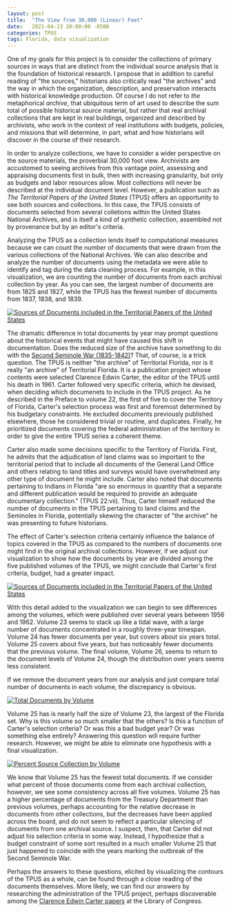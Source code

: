 ```yaml
---
layout: post
title:  "The View from 30,000 (Linear) Feet"
date:   2021-04-13 20:00:00 -0500
categories: TPUS
tags: Florida, data visualization
---
```


One of my goals for this project is to consider the collections of primary sources in ways that are distinct from the individual source analysis that is the foundation of historical research. I propose that in addition to careful reading of "the sources," historians also critically read "the archives" and the way in which the organization, description, and preservation interacts with historical knowledge production. Of course I do not refer to *the* metaphorical *archive*, that ubiquitous term of art used to describe the sum total of possible historical source material, but rather that real archival collections that are kept in real buildings, organized and described by archivists, who work in the context of real institutions with budgets, policies, and missions that will determine, in part, what and how historians will discover in the course of their research.

In order to analyze collections, we have to consider a wider perspective on the source materials, the proverbial 30,000 foot view. Archivists are accustomed to seeing archives from this vantage point, assessing and appraising documents first in bulk, then with increasing granularity, but only as budgets and labor resources allow. Most collections will never be described at the individual document level. However, a publication such as *The Territorial Papers of the United States* (TPUS) offers an opportunity to see both sources and collections. In this case, the TPUS consists of documents selected from several colletions within the United States National Archives, and is itself a kind of synthetic collection, assembled not by provenance but by an editor's criteria.

Analyzing the TPUS as a collection lends itself to computational measures because we can count the number of documents that were drawn from the various collections of the National Archives. We can also describe and analyze the number of documents using the metadata we were able to identify and tag during the data cleaning process. For example, in this visualization, we are counting the number of documents from each archival collection by year. As you can see, the largest number of documents are from 1825 and 1827, while the TPUS has the fewest number of documents from 1837, 1838, and 1839.

<div class='tableauPlaceholder' id='viz1618364888317' style='position: relative'><noscript><a href='#'><img alt='Sources of Documents included in the Territorial Papers of the United States ' src='https:&#47;&#47;public.tableau.com&#47;static&#47;images&#47;Te&#47;TerritorialPapersoftheUSbyArchivalCollection&#47;SourcesbyYearCollection&#47;1_rss.png' style='border: none' /></a></noscript><object class='tableauViz'  style='display:none;'><param name='host_url' value='https%3A%2F%2Fpublic.tableau.com%2F' /> <param name='embed_code_version' value='3' /> <param name='site_root' value='' /><param name='name' value='TerritorialPapersoftheUSbyArchivalCollection&#47;SourcesbyYearCollection' /><param name='tabs' value='no' /><param name='toolbar' value='yes' /><param name='static_image' value='https:&#47;&#47;public.tableau.com&#47;static&#47;images&#47;Te&#47;TerritorialPapersoftheUSbyArchivalCollection&#47;SourcesbyYearCollection&#47;1.png' /> <param name='animate_transition' value='yes' /><param name='display_static_image' value='yes' /><param name='display_spinner' value='yes' /><param name='display_overlay' value='yes' /><param name='display_count' value='yes' /><param name='language' value='en' /></object></div>                <script type='text/javascript'>                    var divElement = document.getElementById('viz1618364888317');                    var vizElement = divElement.getElementsByTagName('object')[0];                    vizElement.style.width='100%';vizElement.style.height=(divElement.offsetWidth*0.75)+'px';                    var scriptElement = document.createElement('script');                    scriptElement.src = 'https://public.tableau.com/javascripts/api/viz_v1.js';                    vizElement.parentNode.insertBefore(scriptElement, vizElement);                </script>

The dramatic difference in total documents by year may prompt questions about the historical events that might have caused this shift in documentation. Does the reduced size of the archive have something to do with the [Second Seminole War (1835-1842)](https://en.wikipedia.org/wiki/Second_Seminole_War)? That, of course, is a trick question. The TPUS is neither "the archive" of Territorial Florida, nor is it really "an archive" of Territorial Florida. It is a publication project whose contents were selected Clarence Edwin Carter, the editor of the TPUS until his death in 1961. Carter followed very specific criteria, which he devised, when deciding which documenets to include in the TPUS project. As he described in the Preface to volume 22, the first of five to cover the Territory of Florida, Carter's selection process was first and foremost determined by his budgetary constraints. He excluded documents previously published elsewhere, those he considered trivial or routine, and duplicates. Finally, he prioritized documents covering the federal administration of the territory in order to give the entire TPUS series a coherent theme.

Carter also made some decisions specific to the Territory of Florida. First, he admits that the adjudication of land claims was so important to the territorial period that to include all documents of the General Land Office and others relating to land titles and surveys would have overwhelmed any other type of document he might include. Carter also noted that documents pertaining to Indians in Florida "are so enormous in quantity that a separate and different publication would be required to provide an adequate documentary collection." (TPUS 22:vii). Thus, Carter himself reduced the number of documents in the TPUS pertaining to land claims and the Seminoles in Florida, potentially skewing the character of "the archive" he was presenting to future historians.

The effect of Carter's selection criteria certainly influence the balance of topics covered in the TPUS as compared to the numbers of documents one might find in the original archival collections. However, if we adjust our visualization to show how the documents by year are divided among the five published volumes of the TPUS, we might conclude that Carter's first criteria, budget, had a greater impact.

<div class='tableauPlaceholder' id='viz1618364923457' style='position: relative'><noscript><a href='#'><img alt='Sources of Documents included in the Territorial Papers of the United States ' src='https:&#47;&#47;public.tableau.com&#47;static&#47;images&#47;Te&#47;TerritorialPapersoftheUSbyArchivalCollection&#47;SourcesbyYearCollectionwithVolumes&#47;1_rss.png' style='border: none' /></a></noscript><object class='tableauViz'  style='display:none;'><param name='host_url' value='https%3A%2F%2Fpublic.tableau.com%2F' /> <param name='embed_code_version' value='3' /> <param name='site_root' value='' /><param name='name' value='TerritorialPapersoftheUSbyArchivalCollection&#47;SourcesbyYearCollectionwithVolumes' /><param name='tabs' value='no' /><param name='toolbar' value='yes' /><param name='static_image' value='https:&#47;&#47;public.tableau.com&#47;static&#47;images&#47;Te&#47;TerritorialPapersoftheUSbyArchivalCollection&#47;SourcesbyYearCollectionwithVolumes&#47;1.png' /> <param name='animate_transition' value='yes' /><param name='display_static_image' value='yes' /><param name='display_spinner' value='yes' /><param name='display_overlay' value='yes' /><param name='display_count' value='yes' /><param name='language' value='en' /></object></div>                <script type='text/javascript'>                    var divElement = document.getElementById('viz1618364923457');                    var vizElement = divElement.getElementsByTagName('object')[0];                    vizElement.style.width='100%';vizElement.style.height=(divElement.offsetWidth*0.75)+'px';                    var scriptElement = document.createElement('script');                    scriptElement.src = 'https://public.tableau.com/javascripts/api/viz_v1.js';                    vizElement.parentNode.insertBefore(scriptElement, vizElement);                </script>

With this detail added to the visualization we can begin to see differences among the volumes, which were published over several years between 1956 and 1962. Volume 23 seems to stack up like a tidal wave, with a large number of documents concentrated in a roughly three-year timespan. Volume 24 has fewer documents per year, but covers about six years total. Volume 25 covers about five years, but has noticeably fewer documents that the previous volume. The final volume, Volume 26, seems to return to the document levels of Volume 24, though the distribution over years seems less consistent.

If we remove the document years from our analysis and just compare total number of documents in each volume, the discrepancy is obvious.

<div class='tableauPlaceholder' id='viz1618364953635' style='position: relative'><noscript><a href='#'><img alt='Total Documents by Volume ' src='https:&#47;&#47;public.tableau.com&#47;static&#47;images&#47;Te&#47;TerritorialPapersoftheUSbyArchivalCollection&#47;TotalDocumentsbyVolume&#47;1_rss.png' style='border: none' /></a></noscript><object class='tableauViz'  style='display:none;'><param name='host_url' value='https%3A%2F%2Fpublic.tableau.com%2F' /> <param name='embed_code_version' value='3' /> <param name='site_root' value='' /><param name='name' value='TerritorialPapersoftheUSbyArchivalCollection&#47;TotalDocumentsbyVolume' /><param name='tabs' value='no' /><param name='toolbar' value='yes' /><param name='static_image' value='https:&#47;&#47;public.tableau.com&#47;static&#47;images&#47;Te&#47;TerritorialPapersoftheUSbyArchivalCollection&#47;TotalDocumentsbyVolume&#47;1.png' /> <param name='animate_transition' value='yes' /><param name='display_static_image' value='yes' /><param name='display_spinner' value='yes' /><param name='display_overlay' value='yes' /><param name='display_count' value='yes' /><param name='language' value='en' /></object></div>                <script type='text/javascript'>                    var divElement = document.getElementById('viz1618364953635');                    var vizElement = divElement.getElementsByTagName('object')[0];                    vizElement.style.width='100%';vizElement.style.height=(divElement.offsetWidth*0.75)+'px';                    var scriptElement = document.createElement('script');                    scriptElement.src = 'https://public.tableau.com/javascripts/api/viz_v1.js';                    vizElement.parentNode.insertBefore(scriptElement, vizElement);                </script>

Volume 25 has is nearly half the size of Volume 23, the largest of the Florida set. Why is this volume so much smaller that the others? Is this a function of Carter's selection criteria? Or was this a bad budget year? Or was something else entirely? Answering this question will require further research. However, we might be able to eliminate one hypothesis with a final visualization. 

<div class='tableauPlaceholder' id='viz1618364979529' style='position: relative'><noscript><a href='#'><img alt='Percent Source Collection by Volume ' src='https:&#47;&#47;public.tableau.com&#47;static&#47;images&#47;Te&#47;TerritorialPapersoftheUSbyArchivalCollection&#47;PercentSourceCollectionbyVolume&#47;1_rss.png' style='border: none' /></a></noscript><object class='tableauViz'  style='display:none;'><param name='host_url' value='https%3A%2F%2Fpublic.tableau.com%2F' /> <param name='embed_code_version' value='3' /> <param name='site_root' value='' /><param name='name' value='TerritorialPapersoftheUSbyArchivalCollection&#47;PercentSourceCollectionbyVolume' /><param name='tabs' value='no' /><param name='toolbar' value='yes' /><param name='static_image' value='https:&#47;&#47;public.tableau.com&#47;static&#47;images&#47;Te&#47;TerritorialPapersoftheUSbyArchivalCollection&#47;PercentSourceCollectionbyVolume&#47;1.png' /> <param name='animate_transition' value='yes' /><param name='display_static_image' value='yes' /><param name='display_spinner' value='yes' /><param name='display_overlay' value='yes' /><param name='display_count' value='yes' /><param name='language' value='en' /></object></div>                <script type='text/javascript'>                    var divElement = document.getElementById('viz1618364979529');                    var vizElement = divElement.getElementsByTagName('object')[0];                    vizElement.style.width='100%';vizElement.style.height=(divElement.offsetWidth*0.75)+'px';                    var scriptElement = document.createElement('script');                    scriptElement.src = 'https://public.tableau.com/javascripts/api/viz_v1.js';                    vizElement.parentNode.insertBefore(scriptElement, vizElement);                </script>

We know that Volume 25 has the fewest total documents. If we consider what percent of those documents come from each archival collection, however, we see some consistency across all five volumes. Volume 25 has a higher percentage of documents from the Treasury Department than previous volumes, perhaps accounting for the relative decrease in documents from other collections, but the decreases have been applied across the board, and do not seem to reflect a particular silencing of documents from one archival source. I suspect, then, that Carter did not adjust his selection criteria in some way. Instead, I hypothesize that a budget constraint of some sort resulted in a much smaller Volume 25 that just happened to coincide with the years marking the outbreak of the Second Seminole War. 

Perhaps the answers to these questions, elicited by visualizing the contours of the TPUS as a whole, can be found through a close reading of the documents themselves. More likely, we can find our answers by researching the administration of the TPUS project, perhaps discoverable among the [Clarence Edwin Carter papers](https://www.loc.gov/item/mm78015271/) at the Library of Congress.